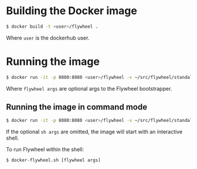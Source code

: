 

# Building the Docker image
```sh
$ docker build -t <user>/flywheel .
```

Where `user` is the dockerhub user.

# Running the image
```sh
$ docker run -it -p 8080:8080 <user>/flywheel -v ~/src/flywheel/standalone/ext:/ext [flywheel args]
```

Where `flywheel args` are optional args to the Flywheel bootstrapper.

## Running the image in command mode
```sh
$ docker run -it -p 8080:8080 <user>/flywheel -v ~/src/flywheel/standalone/ext:/ext --cmd [sh args]
```

If the optional `sh args` are omitted, the image will start with an interactive shell.

To run Flywheel within the shell:

```sh
$ docker-flywheel.sh [flywheel args]
```
